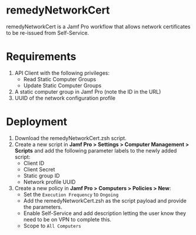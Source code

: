 # remedyNetworkCert
remedyNetworkCert is a Jamf Pro workflow that allows network certificates to be re-issued from Self-Service.

# Requirements
1. API Client with the following privileges:
    * Read Static Computer Groups
    * Update Static Computer Groups
2. A static computer group in Jamf Pro (note the ID in the URL)
3. UUID of the network configuration profile

# Deployment
1. Download the remedyNetworkCert.zsh script.
2. Create a new script in **Jamf Pro > Settings > Computer Management > Scripts** and add the following parameter labels to the newly added script:
    * Client ID
    * Client Secret
    * Static group ID
    * Network profile UUID
3. Create a new policy in **Jamf Pro > Computers > Policies > New**:
    * Set the `Execution Frequency` to `Ongoing`
    * Add the remedyNetworkCert.zsh as the script payload and provide the parameters.
    * Enable Self-Service and add description letting the user know they need to be on VPN to complete this.
    * Scope to `All Computers`
